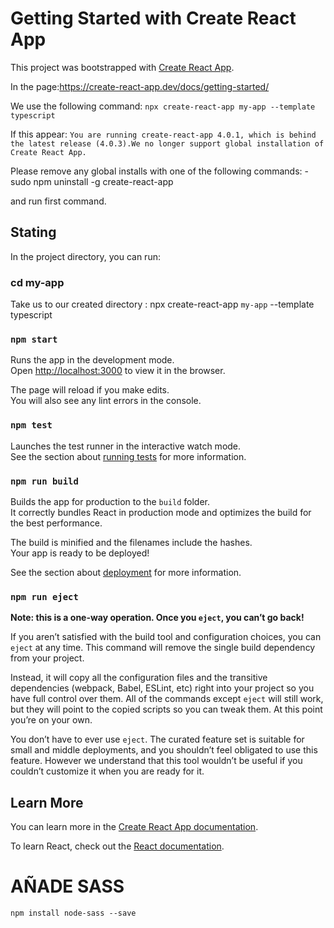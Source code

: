 # Getting Started with Create React App

This project was bootstrapped with [Create React App](https://github.com/facebook/create-react-app).

In the page:https://create-react-app.dev/docs/getting-started/

We use the following command:
```npx create-react-app my-app --template typescript ```

If this appear:
```You are running create-react-app 4.0.1, which is behind the latest release (4.0.3).We no longer support global installation of Create React App.```

Please remove any global installs with one of the following commands:
-sudo npm uninstall -g create-react-app

and run first command.

## Stating

In the project directory, you can run:

### cd my-app

Take us to our created directory : npx create-react-app `my-app` --template typescript

### `npm start`

Runs the app in the development mode.\
Open [http://localhost:3000](http://localhost:3000) to view it in the browser.

The page will reload if you make edits.\
You will also see any lint errors in the console.

### `npm test`

Launches the test runner in the interactive watch mode.\
See the section about [running tests](https://facebook.github.io/create-react-app/docs/running-tests) for more information.

### `npm run build`

Builds the app for production to the `build` folder.\
It correctly bundles React in production mode and optimizes the build for the best performance.

The build is minified and the filenames include the hashes.\
Your app is ready to be deployed!

See the section about [deployment](https://facebook.github.io/create-react-app/docs/deployment) for more information.

### `npm run eject`




**Note: this is a one-way operation. Once you `eject`, you can’t go back!**

If you aren’t satisfied with the build tool and configuration choices, you can `eject` at any time. This command will remove the single build dependency from your project.

Instead, it will copy all the configuration files and the transitive dependencies (webpack, Babel, ESLint, etc) right into your project so you have full control over them. All of the commands except `eject` will still work, but they will point to the copied scripts so you can tweak them. At this point you’re on your own.

You don’t have to ever use `eject`. The curated feature set is suitable for small and middle deployments, and you shouldn’t feel obligated to use this feature. However we understand that this tool wouldn’t be useful if you couldn’t customize it when you are ready for it.

## Learn More

You can learn more in the [Create React App documentation](https://facebook.github.io/create-react-app/docs/getting-started).

To learn React, check out the [React documentation](https://reactjs.org/).

# AÑADE SASS
```npm install node-sass --save```